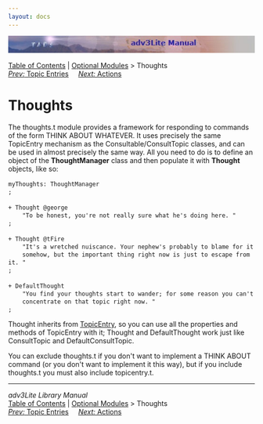 ```yaml
---
layout: docs
---
```

<div class="topbar">

<img src="topbar.jpg" data-border="0" />

</div>

<div class="nav">

<a href="toc.html" class="nav">Table of Contents</a> \|
<a href="optional.html" class="nav">Optional Modules</a> \> Thoughts  
<span class="navnp"><a href="topicentry.html" class="nav"><em>Prev:</em> Topic Entries</a>
    <a href="action.html" class="nav"><em>Next:</em> Actions</a>    
</span>

</div>

<div class="main">

# Thoughts

The thoughts.t module provides a framework for responding to commands of
the form THINK ABOUT WHATEVER. It uses precisely the same TopicEntry
mechanism as the Consultable/ConsultTopic classes, and can be used in
almost precisely the same way. All you need to do is to define an object
of the **ThoughtManager** class and then populate it with **Thought**
objects, like so:

<div class="code">

    myThoughts: ThoughtManager
    ;

    + Thought @george
        "To be honest, you're not really sure what he's doing here. "
    ;

    + Thought @tFire
        "It's a wretched nuiscance. Your nephew's probably to blame for it
        somehow, but the important thing right now is just to escape from it. "
    ;

    + DefaultThought
        "You find your thoughts start to wander; for some reason you can't
        concentrate on that topic right now. "
    ;

</div>

Thought inherits from [TopicEntry](topicentry.html), so you can use all
the properties and methods of TopicEntry with it; Thought and
DefaultThought work just like ConsultTopic and DefaultConsultTopic.

You can exclude thoughts.t if you don't want to implement a THINK ABOUT
command (or you don't want to implement it this way), but if you include
thoughts.t you must also include topicentry.t.

------------------------------------------------------------------------

<div class="navb">

*adv3Lite Library Manual*  
<a href="toc.html" class="nav">Table of Contents</a> \|
<a href="optional.html" class="nav">Optional Modules</a> \> Thoughts  
<span class="navnp"><a href="topicentry.html" class="nav"><em>Prev:</em> Topic Entries</a>
    <a href="action.html" class="nav"><em>Next:</em> Actions</a>    
</span>

</div>

</div>
